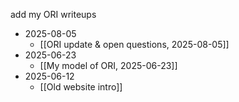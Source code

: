 add my ORI writeups

- 2025-08-05
	- [[ORI update & open questions, 2025-08-05]]
- 2025-06-23
	- [[My model of ORI, 2025-06-23]]
- 2025-06-12
	- [[Old website intro]]